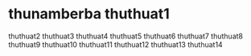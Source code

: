 # thunamberba thuthuat1
 thuthuat2
 thuthuat3
 thuthuat4
 thuthuat5
 thuthuat6
 thuthuat7
 thuthuat8
 thuthuat9
 thuthuat10
 thuthuat11
 thuthuat12
 thuthuat13
 thuthuat14
